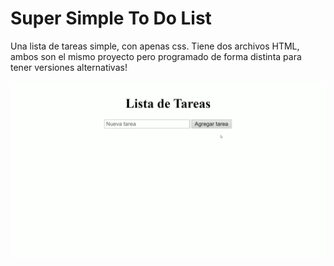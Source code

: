 # Super Simple To Do List

Una lista de tareas simple, con apenas css.
Tiene dos archivos HTML, ambos son el mismo proyecto pero programado de forma distinta para tener versiones alternativas!

![Super Simple To Do List Demo](Assets/SuperSimpleToDoList-Demo.gif)
